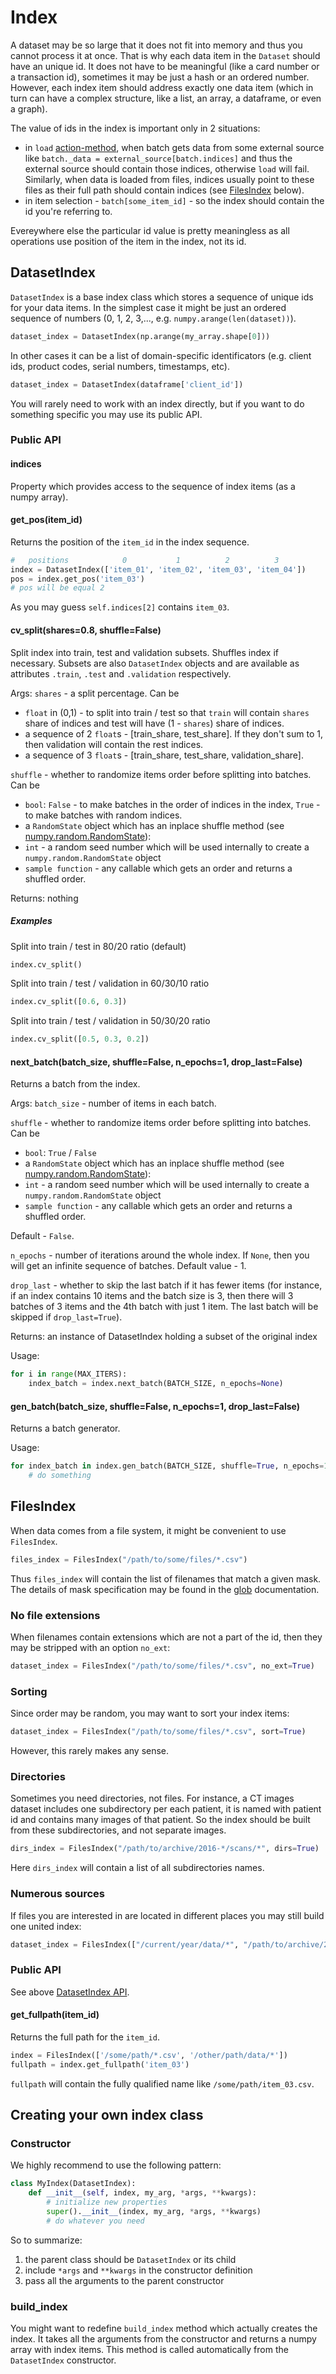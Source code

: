 # Index

A dataset may be so large that it does not fit into memory and thus you cannot process it at once. That is why each data item in the `Dataset` should have an unique id. It does not have to be meaningful (like a card number or a transaction id), sometimes it may be just a hash or an ordered number. However, each index item should address exactly one data item (which in turn can have a complex structure, like a list, an array, a dataframe, or even a graph).

The value of ids in the index is important only in 2 situations:

- in `load` [action-method](batch.md#action-methods), when batch gets data from some external source like `batch._data = external_source[batch.indices]` and thus the external source should contain those indices, otherwise `load` will fail. Similarly, when data is loaded from files, indices usually point to these files as their full path should contain indices (see [FilesIndex](#filesindex) below).
- in item selection - `batch[some_item_id]` - so the index should contain the id you're referring to.

Evereywhere else the particular id value is pretty meaningless as all operations use position of the item in the index, not its id.

## DatasetIndex

`DatasetIndex` is a base index class which stores a sequence of unique ids for your data items. In the simplest case it might be just an ordered sequence of numbers (0, 1, 2, 3,..., e.g. `numpy.arange(len(dataset))`).
```python
dataset_index = DatasetIndex(np.arange(my_array.shape[0]))
```

In other cases it can be a list of domain-specific identificators (e.g. client ids, product codes, serial numbers, timestamps, etc).
```python
dataset_index = DatasetIndex(dataframe['client_id'])
```

You will rarely need to work with an index directly, but if you want to do something specific you may use its public API.

### Public API

#### indices
Property which provides access to the sequence of index items (as a numpy array).

#### get_pos(item_id)
Returns the position of the `item_id` in the index sequence.
```python
#   positions            0           1          2          3
index = DatasetIndex(['item_01', 'item_02', 'item_03', 'item_04'])
pos = index.get_pos('item_03')
# pos will be equal 2
```
As you may guess `self.indices[2]` contains `item_03`.

#### cv_split(shares=0.8, shuffle=False)
Split index into train, test and validation subsets. Shuffles index if necessary.
Subsets are also `DatasetIndex` objects and are available as attributes `.train`, `.test` and `.validation` respectively.

Args:
`shares` - a split percentage. Can be  
- `float` in (0,1) - to split into train / test so that `train` will contain `shares` share of indices and test will have (1 - `shares`) share of indices.
- a sequence of 2 `float`s - [train_share, test_share]. If they don't sum to 1, then validation will contain the rest indices.
- a sequence of 3 `float`s - [train_share, test_share, validation_share].

`shuffle` - whether to randomize items order before splitting into batches. Can be  
- `bool`: `False` - to make batches in the order of indices in the index, `True` - to make batches with random indices.
- a `RandomState` object which has an inplace shuffle method (see [numpy.random.RandomState](https://docs.scipy.org/doc/numpy/reference/generated/numpy.random.RandomState.html)):
- `int` - a random seed number which will be used internally to create a `numpy.random.RandomState` object
- `sample function` - any callable which gets an order and returns a shuffled order.

Returns: nothing

##### Examples
Split into train / test in 80/20 ratio (default)
```python
index.cv_split()
```
Split into train / test / validation in 60/30/10 ratio
```python
index.cv_split([0.6, 0.3])
```
Split into train / test / validation in 50/30/20 ratio
```python
index.cv_split([0.5, 0.3, 0.2])
```

#### next_batch(batch_size, shuffle=False, n_epochs=1, drop_last=False)
Returns a batch from the index.

Args:
`batch_size` - number of items in each batch.

`shuffle` - whether to randomize items order before splitting into batches. Can be  
- `bool`: `True` / `False`
- a `RandomState` object which has an inplace shuffle method (see [numpy.random.RandomState](https://docs.scipy.org/doc/numpy/reference/generated/numpy.random.RandomState.html)):
- `int` - a random seed number which will be used internally to create a `numpy.random.RandomState` object
- `sample function` - any callable which gets an order and returns a shuffled order.

Default - `False`.

`n_epochs` - number of iterations around the whole index. If `None`, then you will get an infinite sequence of batches. Default value - 1.

`drop_last` - whether to skip the last batch if it has fewer items (for instance, if an index contains 10 items and the batch size is 3, then there will 3 batches of 3 items and the 4th batch with just 1 item. The last batch will be skipped if `drop_last=True`).

Returns:
an instance of DatasetIndex holding a subset of the original index

Usage:
```python
for i in range(MAX_ITERS):
    index_batch = index.next_batch(BATCH_SIZE, n_epochs=None)
```

#### gen_batch(batch_size, shuffle=False, n_epochs=1, drop_last=False)
Returns a batch generator.

Usage:
```python
for index_batch in index.gen_batch(BATCH_SIZE, shuffle=True, n_epochs=1):
    # do something
```

## FilesIndex
When data comes from a file system, it might be convenient to use `FilesIndex`.
```python
files_index = FilesIndex("/path/to/some/files/*.csv")
```
Thus `files_index` will contain the list of filenames that match a given mask.
The details of mask specification may be found in the [glob](https://docs.python.org/3/library/glob.html) documentation.

### No file extensions
When filenames contain extensions which are not a part of the id, then they may be stripped with an option `no_ext`:
```python
dataset_index = FilesIndex("/path/to/some/files/*.csv", no_ext=True)
```

### Sorting
Since order may be random, you may want to sort your index items:
```python
dataset_index = FilesIndex("/path/to/some/files/*.csv", sort=True)
```
However, this rarely makes any sense.

### Directories
Sometimes you need directories, not files. For instance, a CT images dataset includes one subdirectory per each patient, it is named with patient id and contains many images of that patient. So the index should be built from these subdirectories, and not separate images.
```python
dirs_index = FilesIndex("/path/to/archive/2016-*/scans/*", dirs=True)
```
Here `dirs_index` will contain a list of all subdirectories names.

### Numerous sources
If files you are interested in are located in different places you may still build one united index:
```python
dataset_index = FilesIndex(["/current/year/data/*", "/path/to/archive/2016/*", "/previous/years/*"])
```

### Public API
See above [DatasetIndex API](#public-api).

#### get_fullpath(item_id)
Returns the full path for the `item_id`.
```python
index = FilesIndex(['/some/path/*.csv', '/other/path/data/*'])
fullpath = index.get_fullpath('item_03')
```
`fullpath` will contain the fully qualified name like `/some/path/item_03.csv`.


## Creating your own index class

### Constructor
We highly recommend to use the following pattern:
```python
class MyIndex(DatasetIndex):
    def __init__(self, index, my_arg, *args, **kwargs):
        # initialize new properties
        super().__init__(index, my_arg, *args, **kwargs)
        # do whatever you need
```
So to summarize:
1. the parent class should be `DatasetIndex` or its child
1. include `*args` and `**kwargs` in the constructor definition
1. pass all the arguments to the parent constructor

### build_index
You might want to redefine `build_index` method which actually creates the index.
It takes all the arguments from the constructor and returns a numpy array with index items.
This method is called automatically from the `DatasetIndex` constructor.
